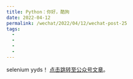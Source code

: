 ```yaml
---
title: Python：你好，酷狗
date: 2022-04-12
permalink: /wechat/2022/04/12/wechat-post-25
tags:
  - 
  - 
  - 
  - 
---
```


selenium yyds！ [点击跳转至公众号文章](http://mp.weixin.qq.com/s?__biz=MzkxNjM0MzQ0MQ==&mid=2247483962&idx=1&sn=035760c28da856f3b905f6ffe0b75ae5&chksm=c1501dc4f62794d267d07bd2345fec104f9e4c27e7cf8b3db6bf6d4e2b2af477b77dc975337d#rd)。